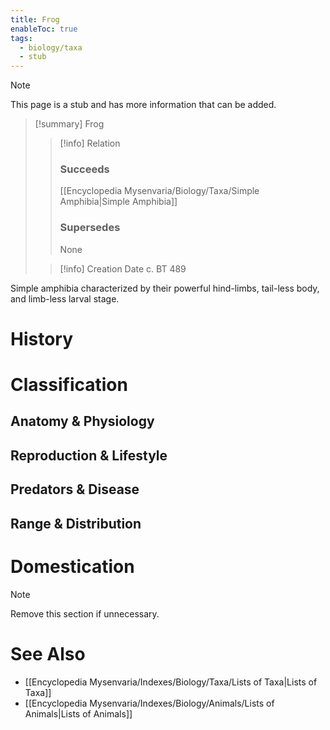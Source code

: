 ```yaml
---
title: Frog
enableToc: true
tags:
  - biology/taxa
  - stub
---
```


> [!note]
> This page is a stub and has more information that can be added.

> [!summary] Frog
> > [!info] Relation
> > ### Succeeds
> > [[Encyclopedia Mysenvaria/Biology/Taxa/Simple Amphibia|Simple Amphibia]]
> > ### Supersedes
> > None
>
> > [!info] Creation Date
> > c. BT 489

Simple amphibia characterized by their powerful hind-limbs, tail-less body, and limb-less larval stage.
# History

# Classification
## Anatomy & Physiology

## Reproduction & Lifestyle

## Predators & Disease

## Range & Distribution

# Domestication

> [!note]
> Remove this section if unnecessary.
# See Also
- [[Encyclopedia Mysenvaria/Indexes/Biology/Taxa/Lists of Taxa|Lists of Taxa]]
- [[Encyclopedia Mysenvaria/Indexes/Biology/Animals/Lists of Animals|Lists of Animals]]